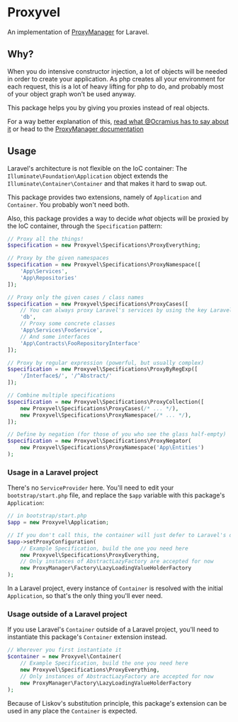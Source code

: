# Proxyvel
An implementation of [ProxyManager](https://github.com/Ocramius/ProxyManager) for Laravel.

## Why?
When you do intensive constructor injection, a lot of objects will be needed in order to create your application.
As php creates all your environment for each request, this is a lot of heavy lifting for php to do, and probably most
of your object graph won't be used anyway.

This package helps you by giving you proxies instead of real objects.

For a way better explanation of this, [read what @Ocramius has to say about it](http://ocramius.github.io/presentations/proxy-pattern-in-php)
 or head to the [ProxyManager documentation](http://ocramius.github.io/ProxyManager/html-docs/)

## Usage
Laravel's architecture is not flexible on the IoC container: The `Illuminate\Foundation\Application` object
extends the `Illuminate\Container\Container` and that makes it hard to swap out.

This package provides two extensions, namely of `Application` and `Container`. You probably won't need both.

Also, this package provides a way to decide _what_ objects will be proxied by the IoC container, through the 
`Specification` pattern:

```php
// Proxy all the things!
$specification = new Proxyvel\Specifications\ProxyEverything;

// Proxy by the given namespaces
$specification = new Proxyvel\Specifications\ProxyNamespace([
    'App\Services',
    'App\Repositories'
]);

// Proxy only the given cases / class names
$specification = new Proxyvel\Specifications\ProxyCases([
    // You can always proxy Laravel's services by using the key Laravel sets
    'db',
    // Proxy some concrete classes
    'App\Services\FooService',
    // And some interfaces
    'App\Contracts\FooRepositoryInterface'
]);

// Proxy by regular expression (powerful, but usually complex)
$specification = new Proxyvel\Specifications\ProxyByRegExp([
    '/Interface$/', '/^Abstract/'
]);

// Combine multiple specifications
$specification = new Proxyvel\Specifications\ProxyCollection([
    new Proxyvel\Specifications\ProxyCases(/* ... */),
    new Proxyvel\Specifications\ProxyNamespace(/* ... */),
]);

// Define by negation (for those of you who see the glass half-empty)
$specification = new Proxyvel\Specifications\ProxyNegator(
    new Proxyvel\Specifications\ProxyNamespace('App\Entities')
);
```

### Usage in a Laravel project
There's no `ServiceProvider` here. You'll need to edit your `bootstrap/start.php` file, and replace the `$app`
variable with this package's `Application`:

```php
// in bootstrap/start.php 
$app = new Proxyvel\Application;

// If you don't call this, the container will just defer to Laravel's default behavior
$app->setProxyConfiguration(
    // Example Specification, build the one you need here
    new Proxyvel\Specifications\ProxyEverything,
    // Only instances of AbstractLazyFactory are accepted for now
    new ProxyManager\Factory\LazyLoadingValueHolderFactory
);
```

In a Laravel project, every instance of `Container` is resolved with the initial `Application`, so that's the
only thing you'll ever need.

### Usage outside of a Laravel project
If you use Laravel's `Container` outside of a Laravel project, you'll need to instantiate this package's `Container`
extension instead.

```php
// Wherever you first instantiate it
$container = new Proxyvel\Container(
    // Example Specification, build the one you need here
    new Proxyvel\Specifications\ProxyEverything,
    // Only instances of AbstractLazyFactory are accepted for now
    new ProxyManager\Factory\LazyLoadingValueHolderFactory
);
```

Because of Liskov's substitution principle, this package's extension can be used in any place the `Container` is 
expected.